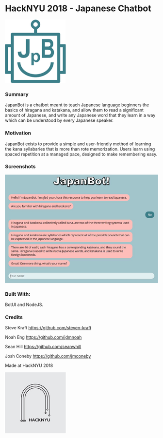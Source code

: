 # HackNYU 2018  -  Japanese Chatbot

![](./img/logosm.png)

### Summary

JapanBot is a chatbot meant to teach Japanese language beginners the
basics of hiragana and katakana, and allow them to read a significant
amount of Japanese, and write any Japanese word that they learn
in a way which can be understood by every Japanese speaker.

### Motivation

JapanBot exists to provide a simple and user-friendly method of learning the kana syllabaries that is more than rote memorization. Users learn using spaced repetition at a managed pace, designed to make remembering easy.

### Screenshots

![](./img/screenshot.jpg)

### Built With:

BotUI and NodeJS.

### Credits

Steve Kraft https://github.com/steven-kraft

Noah Eng https://github.com/jdmnoah

Sean Hill https://github.com/seanwhill

Josh Coneby https://github.com/jmconeby

Made at HackNYU 2018

![](./img/hacknyu.jpg)
